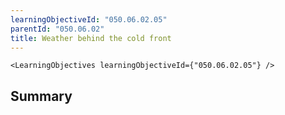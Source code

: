 ```yaml
---
learningObjectiveId: "050.06.02.05"
parentId: "050.06.02"
title: Weather behind the cold front
---
```


```tsx eval
<LearningObjectives learningObjectiveId={"050.06.02.05"} />
```

## Summary
